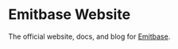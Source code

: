 # Emitbase Website

The official website, docs, and blog for [Emitbase](https://github.com/emitbase/emitbase-core).